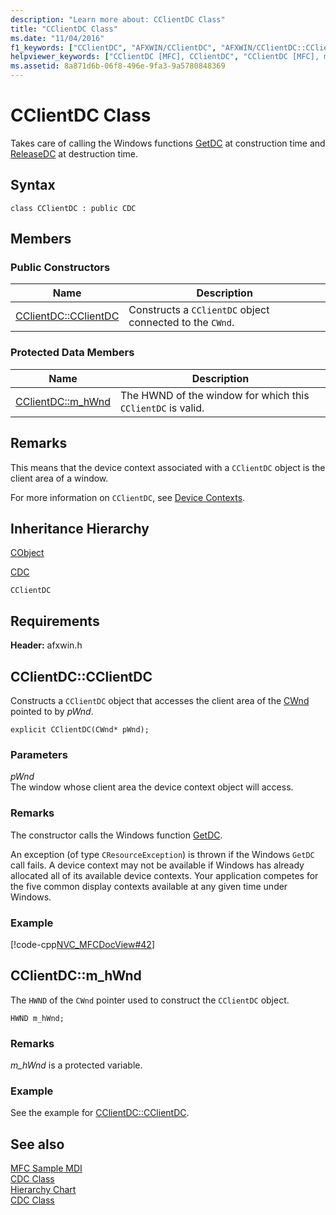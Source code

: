 ```yaml
---
description: "Learn more about: CClientDC Class"
title: "CClientDC Class"
ms.date: "11/04/2016"
f1_keywords: ["CClientDC", "AFXWIN/CClientDC", "AFXWIN/CClientDC::CClientDC", "AFXWIN/CClientDC::m_hWnd"]
helpviewer_keywords: ["CClientDC [MFC], CClientDC", "CClientDC [MFC], m_hWnd"]
ms.assetid: 8a871d6b-06f8-496e-9fa3-9a5780848369
---
```

# CClientDC Class

Takes care of calling the Windows functions [GetDC](/windows/win32/api/winuser/nf-winuser-getdc) at construction time and [ReleaseDC](/windows/win32/api/winuser/nf-winuser-releasedc) at destruction time.

## Syntax

```
class CClientDC : public CDC
```

## Members

### Public Constructors

|Name|Description|
|----------|-----------------|
|[CClientDC::CClientDC](#cclientdc)|Constructs a `CClientDC` object connected to the `CWnd`.|

### Protected Data Members

|Name|Description|
|----------|-----------------|
|[CClientDC::m_hWnd](#m_hwnd)|The HWND of the window for which this `CClientDC` is valid.|

## Remarks

This means that the device context associated with a `CClientDC` object is the client area of a window.

For more information on `CClientDC`, see [Device Contexts](../../mfc/device-contexts.md).

## Inheritance Hierarchy

[CObject](../../mfc/reference/cobject-class.md)

[CDC](../../mfc/reference/cdc-class.md)

`CClientDC`

## Requirements

**Header:** afxwin.h

## <a name="cclientdc"></a> CClientDC::CClientDC

Constructs a `CClientDC` object that accesses the client area of the [CWnd](../../mfc/reference/cwnd-class.md) pointed to by *pWnd*.

```
explicit CClientDC(CWnd* pWnd);
```

### Parameters

*pWnd*<br/>
The window whose client area the device context object will access.

### Remarks

The constructor calls the Windows function [GetDC](/windows/win32/api/winuser/nf-winuser-getdc).

An exception (of type `CResourceException`) is thrown if the Windows `GetDC` call fails. A device context may not be available if Windows has already allocated all of its available device contexts. Your application competes for the five common display contexts available at any given time under Windows.

### Example

[!code-cpp[NVC_MFCDocView#42](../../mfc/codesnippet/cpp/cclientdc-class_1.cpp)]

## <a name="m_hwnd"></a> CClientDC::m_hWnd

The `HWND` of the `CWnd` pointer used to construct the `CClientDC` object.

```
HWND m_hWnd;
```

### Remarks

*m_hWnd* is a protected variable.

### Example

  See the example for [CClientDC::CClientDC](#cclientdc).

## See also

[MFC Sample MDI](../../overview/visual-cpp-samples.md)<br/>
[CDC Class](../../mfc/reference/cdc-class.md)<br/>
[Hierarchy Chart](../../mfc/hierarchy-chart.md)<br/>
[CDC Class](../../mfc/reference/cdc-class.md)
